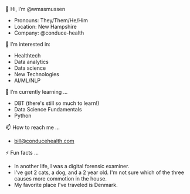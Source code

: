 👋 Hi, I’m @wmasmussen
  - Pronouns: They/Them/He/Him
  - Location: New Hampshire
  - Company: @conduce-health

👀 I’m interested in:
  - Healthtech
  - Data analytics
  - Data science
  - New Technologies
  - AI/ML/NLP

🌱 I’m currently learning ...
  - DBT (there's still so much to learn!)
  - Data Science Fundamentals
  - Python

📫 How to reach me ...
  - bill@conducehealth.com

⚡ Fun facts ...
  - In another life, I was a digital forensic examiner.
  - I've got 2 cats, a dog, and a 2 year old. I'm not sure which of the three causes more commotion in the house.
  - My favorite place I've traveled is Denmark.

<!---
wmasmussen/wmasmussen is a ✨ special ✨ repository because its `README.md` (this file) appears on your GitHub profile.
You can click the Preview link to take a look at your changes.
--->
